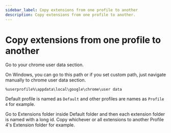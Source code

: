 ```yaml
---
sidebar_label: Copy extensions from one profile to another
description: Copy extensions from one profile to another.
---
```


# Copy extensions from one profile to another

Go to your chrome user data section.

On Windows, you can go to this path or if you set custom path, just navigate manually to chrome user data section.

```
%userprofile%\appdata\local\google\chrome\user data
```

Default profile is named as `Default` and other profiles are names as `Profile 4` for example.

Go to Extensions folder inside Default folder and then each extension folder is named with a long id. Copy whichever or all extensions to another Profile 4's Extension folder for example.
